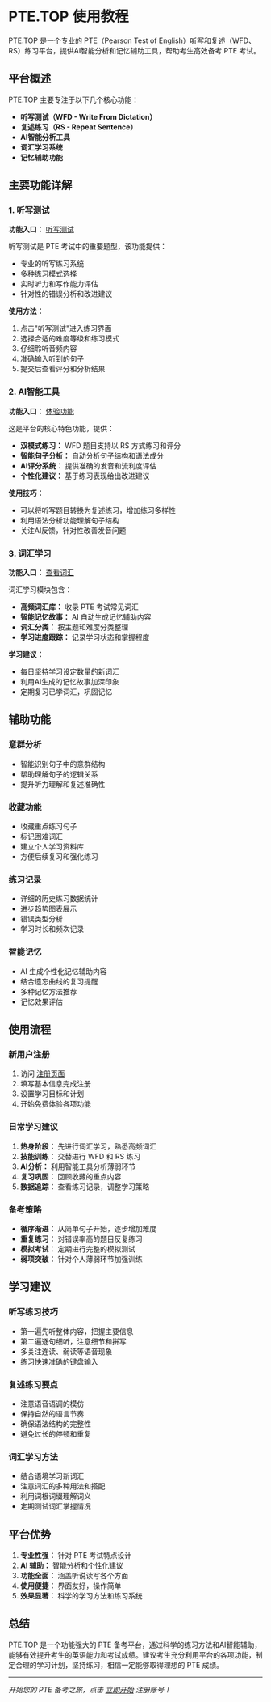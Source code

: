 # PTE.TOP 使用教程

PTE.TOP 是一个专业的 PTE（Pearson Test of English）听写和复述（WFD、RS）练习平台，提供AI智能分析和记忆辅助工具，帮助考生高效备考 PTE 考试。

## 平台概述

PTE.TOP 主要专注于以下几个核心功能：
- **听写测试（WFD - Write From Dictation）**
- **复述练习（RS - Repeat Sentence）**
- **AI智能分析工具**
- **词汇学习系统**
- **记忆辅助功能**

## 主要功能详解

### 1. 听写测试
**功能入口：** [听写测试](https://pte.top/wfd-test)

听写测试是 PTE 考试中的重要题型，该功能提供：
- 专业的听写练习系统
- 多种练习模式选择
- 实时听力和写作能力评估
- 针对性的错误分析和改进建议

**使用方法：**
1. 点击"听写测试"进入练习界面
2. 选择合适的难度等级和练习模式
3. 仔细聆听音频内容
4. 准确输入听到的句子
5. 提交后查看评分和分析结果

### 2. AI智能工具
**功能入口：** [体验功能](https://pte.top/sentences)

这是平台的核心特色功能，提供：
- **双模式练习：** WFD 题目支持以 RS 方式练习和评分
- **智能句子分析：** 自动分析句子结构和语法成分
- **AI评分系统：** 提供准确的发音和流利度评估
- **个性化建议：** 基于练习表现给出改进建议

**使用技巧：**
- 可以将听写题目转换为复述练习，增加练习多样性
- 利用语法分析功能理解句子结构
- 关注AI反馈，针对性改善发音问题

### 3. 词汇学习
**功能入口：** [查看词汇](https://pte.top/hot-words)

词汇学习模块包含：
- **高频词汇库：** 收录 PTE 考试常见词汇
- **智能记忆故事：** AI 自动生成记忆辅助内容
- **词汇分类：** 按主题和难度分类整理
- **学习进度跟踪：** 记录学习状态和掌握程度

**学习建议：**
- 每日坚持学习设定数量的新词汇
- 利用AI生成的记忆故事加深印象
- 定期复习已学词汇，巩固记忆

## 辅助功能

### 意群分析
- 智能识别句子中的意群结构
- 帮助理解句子的逻辑关系
- 提升听力理解和复述准确性

### 收藏功能
- 收藏重点练习句子
- 标记困难词汇
- 建立个人学习资料库
- 方便后续复习和强化练习

### 练习记录
- 详细的历史练习数据统计
- 进步趋势图表展示
- 错误类型分析
- 学习时长和频次记录

### 智能记忆
- AI 生成个性化记忆辅助内容
- 结合遗忘曲线的复习提醒
- 多种记忆方法推荐
- 记忆效果评估

## 使用流程

### 新用户注册
1. 访问 [注册页面](https://pte.top/register)
2. 填写基本信息完成注册
3. 设置学习目标和计划
4. 开始免费体验各项功能

### 日常学习建议
1. **热身阶段：** 先进行词汇学习，熟悉高频词汇
2. **技能训练：** 交替进行 WFD 和 RS 练习
3. **AI分析：** 利用智能工具分析薄弱环节
4. **复习巩固：** 回顾收藏的重点内容
5. **数据追踪：** 查看练习记录，调整学习策略

### 备考策略
- **循序渐进：** 从简单句子开始，逐步增加难度
- **重复练习：** 对错误率高的题目反复练习
- **模拟考试：** 定期进行完整的模拟测试
- **弱项突破：** 针对个人薄弱环节加强训练

## 学习建议

### 听写练习技巧
- 第一遍先听整体内容，把握主要信息
- 第二遍逐句细听，注意细节和拼写
- 多关注连读、弱读等语音现象
- 练习快速准确的键盘输入

### 复述练习要点
- 注意语音语调的模仿
- 保持自然的语言节奏
- 确保语法结构的完整性
- 避免过长的停顿和重复

### 词汇学习方法
- 结合语境学习新词汇
- 注意词汇的多种用法和搭配
- 利用词根词缀理解词义
- 定期测试词汇掌握情况

## 平台优势

1. **专业性强：** 针对 PTE 考试特点设计
2. **AI 辅助：** 智能分析和个性化建议
3. **功能全面：** 涵盖听说读写各个方面
4. **使用便捷：** 界面友好，操作简单
5. **效果显著：** 科学的学习方法和练习系统

## 总结

PTE.TOP 是一个功能强大的 PTE 备考平台，通过科学的练习方法和AI智能辅助，能够有效提升考生的英语能力和考试成绩。建议考生充分利用平台的各项功能，制定合理的学习计划，坚持练习，相信一定能够取得理想的 PTE 成绩。

---

*开始您的 PTE 备考之旅，点击 [立即开始](https://pte.top/register) 注册账号！*
